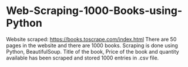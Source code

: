 # Web-Scraping-1000-Books-using-Python
Website scraped: https://books.toscrape.com/index.html
There are 50 pages in the website and there are 1000 books. 
Scraping is done using Python, BeautifulSoup.
Title of the book, Price of the book and quantity available has been scraped and stored 1000 entries in .csv file.

